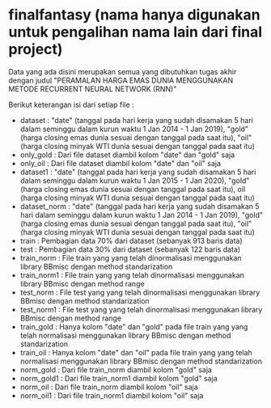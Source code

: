 # finalfantasy (nama hanya digunakan untuk pengalihan nama lain dari final project)
Data yang ada disini merupakan semua yang dibutuhkan tugas akhir dengan judul "PERAMALAN HARGA EMAS DUNIA MENGGUNAKAN METODE RECURRENT NEURAL NETWORK (RNN)"

Berikut keterangan isi dari setiap file :
- dataset : "date" (tanggal pada hari kerja yang sudah disamakan 5 hari dalam seminggu dalam kurun waktu 1 Jan 2014 - 1 Jan 2019), "gold" (harga closing emas dunia sesuai dengan tanggal pada saat itu), "oil" (harga closing minyak WTI dunia sesuai dengan tanggal pada saat itu)
- only_gold : Dari file dataset diambil kolom "date" dan "gold" saja
- only_oil : Dari file dataset diambil kolom "date" dan "oil" saja
- dataset1 : "date" (tanggal pada hari kerja yang sudah disamakan 5 hari dalam seminggu dalam kurun waktu 1 Jan 2015 - 1 Jan 2020), "gold" (harga closing emas dunia sesuai dengan tanggal pada saat itu), oil (harga closing minyak WTI dunia sesuai dengan tanggal pada saat itu)
- dataset_norm : "date" (tanggal pada hari kerja yang sudah disamakan 5 hari dalam seminggu dalam kurun waktu 1 Jan 2014 - 1 Jan 2019), "gold" (harga closing emas dunia sesuai dengan tanggal pada saat itu), "oil" (harga closing minyak WTI dunia sesuai dengan tanggal pada saat itu)
- train : Pembagian data 70% dari dataset (sebanyak 913 baris data)
- test : Pembagian data 30% dari dataset (sebanyak 122 baris data)
- train_norm : File train yang yang telah dinormalisasi menggunakan library BBmisc dengan method standarization
- train_norm1 : File train yang yang telah dinormalisasi menggunakan library BBmisc dengan method range
- test_norm : File test yang yang telah dinormalisasi menggunakan library BBmisc dengan method standarization
- test_norm1 : File test yang yang telah dinormalisasi menggunakan library BBmisc dengan method range
- train_gold : Hanya kolom "date" dan "gold" pada file train yang yang telah normalisasi menggunakan library BBmisc dengan method standarization
- train_oil : Hanya kolom "date" dan "oil" pada file train yang yang telah normalisasi menggunakan library BBmisc dengan method standarization
- norm_gold : Dari file train_norm diambil kolom "gold" saja
- norm_gold1 : Dari file train_norm1 diambil kolom "gold" saja
- norm_oil : Dari file train_norm diambil kolom "oil" saja
- norm_oil1 : Dari file train_norm1 diambil kolom "oil" saja
